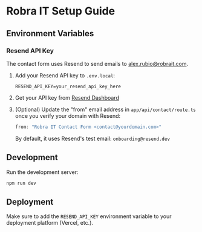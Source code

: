 # Robra IT Setup Guide

## Environment Variables

### Resend API Key

The contact form uses Resend to send emails to alex.rubio@robrait.com.

1. Add your Resend API key to `.env.local`:
   ```
   RESEND_API_KEY=your_resend_api_key_here
   ```

2. Get your API key from [Resend Dashboard](https://resend.com/api-keys)

3. (Optional) Update the "from" email address in `app/api/contact/route.ts` once you verify your domain with Resend:
   ```typescript
   from: "Robra IT Contact Form <contact@yourdomain.com>"
   ```

   By default, it uses Resend's test email: `onboarding@resend.dev`

## Development

Run the development server:
```bash
npm run dev
```

## Deployment

Make sure to add the `RESEND_API_KEY` environment variable to your deployment platform (Vercel, etc.).
